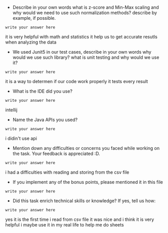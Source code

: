 - Describe in your own words what is z-score and Min-Max scaling and why would we need to use such normalization methods? describe by example, if possible.
```
write your answer here
```
it is very helpful with math and statistics it help us to get accurate resutls when analyzing the data
- We used Junit5 in our test cases, describe in your own words why would we use such library? 
what is unit testing and why would we use it?
```
write your answer here
```
it is a way to determen if our code work properly it tests every result
- What is the IDE did you use?
```
write your answer here
```
intellij
- Name the Java APIs you used?
```
write your answer here
```
i didin't use api

- Mention down any difficulties or concerns you faced while working on the task. Your feedback is appreciated :D.
```
write your answer here
```
i had a difficulties with reading and storing from the csv file 
- If you implement any of the bonus points, please mentioned it in this file
```
write your answer here
```

- Did this task enrich technical skills or knowledge? If yes, tell us how: 
```
write your answer here
```
yes it is the first time i read from csv file it was nice and i think it is very helpful i maybe use it in my real life to help me do sheets

``````````````````